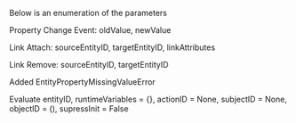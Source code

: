 
Below is an enumeration of the parameters 

Property Change Event:
oldValue, newValue


Link Attach:
sourceEntityID, targetEntityID, linkAttributes       


Link Remove:
sourceEntityID, targetEntityID


Added
EntityPropertyMissingValueError

Evaluate
entityID, runtimeVariables = {}, actionID = None, subjectID = None, objectID = (), supressInit = False

